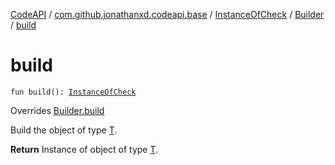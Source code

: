[CodeAPI](../../../index.md) / [com.github.jonathanxd.codeapi.base](../../index.md) / [InstanceOfCheck](../index.md) / [Builder](index.md) / [build](.)

# build

`fun build(): `[`InstanceOfCheck`](../index.md)

Overrides [Builder.build](../../../com.github.jonathanxd.codeapi.builder/-builder/build.md)

Build the object of type [T](#).

**Return**
Instance of object of type [T](#).


